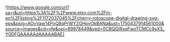 ![https://www.google.com/url?sa=i&url=https%3A%2F%2Fwww.etsy.com%2Fin-en%2Flisting%2F1172037045%2Fcherry-rotoscope-digital-drawing-svg-eps&psig=AOvVaw14PoQ8qPrWY2GHpyOkBANa&ust=1750437914561000&source=images&cd=vfe&opi=89978449&ved=0CBQQjRxqFwoTCMCc9sX3_Y0DFQAAAAAdAAAAABAE]
